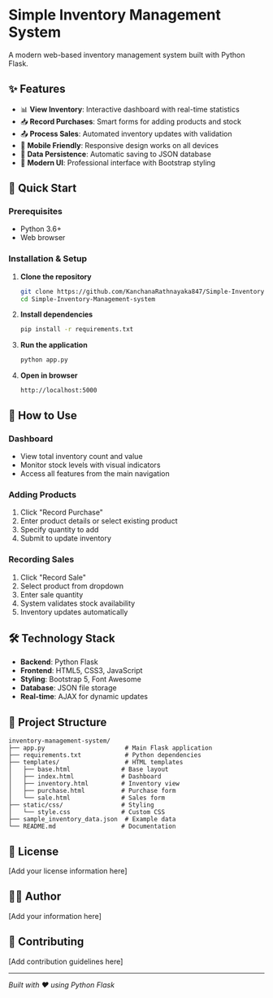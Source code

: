 # Simple Inventory Management System

A modern web-based inventory management system built with Python Flask.

## ✨ Features

- 📊 **View Inventory**: Interactive dashboard with real-time statistics
- 📥 **Record Purchases**: Smart forms for adding products and stock
- 📤 **Process Sales**: Automated inventory updates with validation
- 📱 **Mobile Friendly**: Responsive design works on all devices
- 💾 **Data Persistence**: Automatic saving to JSON database
- 🎨 **Modern UI**: Professional interface with Bootstrap styling

## 🚀 Quick Start

### Prerequisites
- Python 3.6+
- Web browser

### Installation & Setup

1. **Clone the repository**
   ```bash
   git clone https://github.com/KanchanaRathnayaka847/Simple-Inventory-Management-system.git
   cd Simple-Inventory-Management-system
   ```

2. **Install dependencies**
   ```bash
   pip install -r requirements.txt
   ```

3. **Run the application**
   ```bash
   python app.py
   ```

4. **Open in browser**
   ```
   http://localhost:5000
   ```

## 📱 How to Use

### Dashboard
- View total inventory count and value
- Monitor stock levels with visual indicators
- Access all features from the main navigation

### Adding Products
1. Click "Record Purchase"
2. Enter product details or select existing product
3. Specify quantity to add
4. Submit to update inventory

### Recording Sales
1. Click "Record Sale"
2. Select product from dropdown
3. Enter sale quantity
4. System validates stock availability
5. Inventory updates automatically

## 🛠️ Technology Stack

- **Backend**: Python Flask
- **Frontend**: HTML5, CSS3, JavaScript
- **Styling**: Bootstrap 5, Font Awesome
- **Database**: JSON file storage
- **Real-time**: AJAX for dynamic updates

## 📁 Project Structure

```
inventory-management-system/
├── app.py                      # Main Flask application
├── requirements.txt            # Python dependencies
├── templates/                  # HTML templates
│   ├── base.html              # Base layout
│   ├── index.html             # Dashboard
│   ├── inventory.html         # Inventory view
│   ├── purchase.html          # Purchase form
│   └── sale.html              # Sales form
├── static/css/                # Styling
│   └── style.css              # Custom CSS
├── sample_inventory_data.json  # Example data
└── README.md                  # Documentation
```

## 📄 License

[Add your license information here]

## 👨‍💻 Author

[Add your information here]

## 🤝 Contributing

[Add contribution guidelines here]

---

*Built with ❤️ using Python Flask*